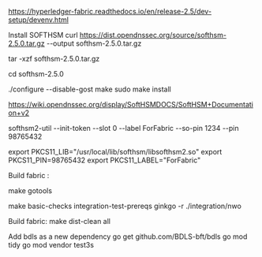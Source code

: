 https://hyperledger-fabric.readthedocs.io/en/release-2.5/dev-setup/devenv.html

Install SOFTHSM 
curl https://dist.opendnssec.org/source/softhsm-2.5.0.tar.gz --output softhsm-2.5.0.tar.gz

tar -xzf softhsm-2.5.0.tar.gz

cd  softhsm-2.5.0

./configure --disable-gost
make
sudo make install

https://wiki.opendnssec.org/display/SoftHSMDOCS/SoftHSM+Documentation+v2

softhsm2-util --init-token --slot 0 --label ForFabric --so-pin 1234 --pin 98765432

export PKCS11_LIB="/usr/local/lib/softhsm/libsofthsm2.so"
export PKCS11_PIN=98765432
export PKCS11_LABEL="ForFabric"

Build fabric :

make gotools


make basic-checks integration-test-prereqs
ginkgo -r ./integration/nwo

Build fabric:
make dist-clean all

Add bdls as a new dependency
go get github.com/BDLS-bft/bdls
go mod tidy
go mod vendor
test3s